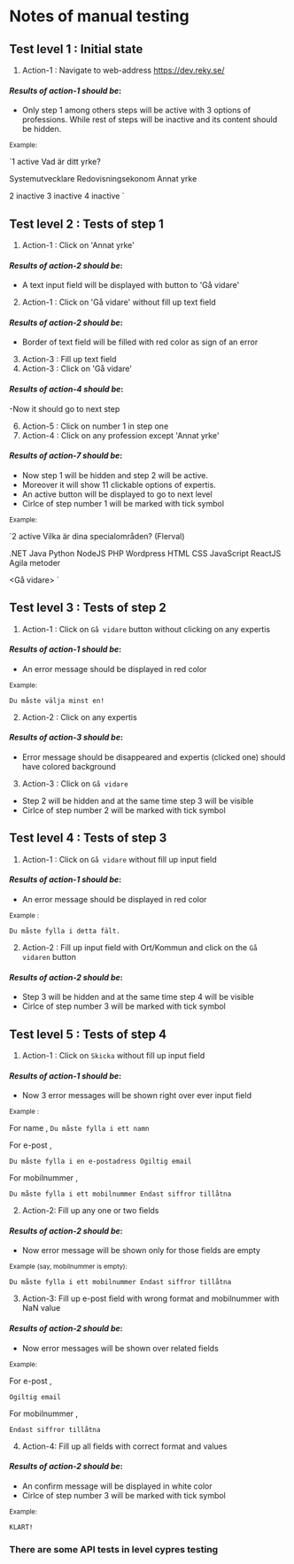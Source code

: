 # Notes of manual testing

## Test level 1 : Initial state

1. Action-1 : Navigate to web-address https://dev.reky.se/

#### _Results of action-1 should be_:

- Only step 1 among others steps will be active with 3 options of professions. While rest of steps will be inactive and its content should be hidden.

<sub>Example:</sub>

`1 active
Vad är ditt yrke?

Systemutvecklare Redovisningsekonom Annat yrke

2 inactive
3 inactive
4 inactive
` 
## Test level 2 : Tests of step 1

1. Action-1 : Click on 'Annat yrke'

#### _Results of action-2 should be_:

- A text input field will be displayed with button to 'Gå vidare'

2. Action-1 : Click on 'Gå vidare' without fill up text field

#### _Results of action-2 should be_:

- Border of text field will be filled with red color as sign of an error
3. Action-3 : Fill up text field
4. Action-3 : Click on 'Gå vidare' 

#### _Results of action-4 should be_:

-Now it should go to next step


<!-- Back to step one to test it in another way -->

6. Action-5 : Click on number 1 in step one
7. Action-4 : Click on any profession except 'Annat yrke'

#### _Results of action-7 should be_:

- Now step 1 will be hidden and step 2 will be active.
- Moreover it will show 11 clickable options of expertis.
- An active button will be displayed to go to next level
- Cirlce of step number 1 will be marked with tick symbol

<sub>Example:</sub>

`2 active
Vilka är dina specialområden? (Flerval)

.NET Java Python NodeJS PHP Wordpress HTML CSS JavaScript ReactJS Agila metoder

<Gå vidare>
`

## Test level 3 : Tests of step 2 

1. Action-1 : Click on `Gå vidare` button without clicking on any expertis

#### _Results of action-1 should be_:

- An error message should be displayed in red color

<sub>Example:</sub>

`Du måste välja minst en!`

2. Action-2 : Click on any expertis

#### _Results of action-3 should be_:

- Error message should be disappeared and expertis (clicked one) should have colored background

3. Action-3 : Click on `Gå vidare`

- Step 2 will be hidden and at the same time step 3 will be visible
- Cirlce of step number 2 will be marked with tick symbol



## Test level 4 : Tests of step 3

1. Action-1 : Click on `Gå vidare` without fill up input field

#### _Results of action-1 should be_:

- An error message should be displayed in red color

<sub>Example :</sub>

`Du måste fylla i detta fält.`

2. Action-2 : Fill up input field with Ort/Kommun and click on the `Gå vidaren` button

#### _Results of action-2 should be_:

- Step 3 will be hidden and at the same time step 4 will be visible
- Cirlce of step number 3 will be marked with tick symbol

## Test level 5 : Tests of step 4

1. Action-1 : Click on `Skicka` without fill up input field

#### _Results of action-1 should be_:

- Now 3 error messages will be shown right over ever input field

<sub>Example :</sub>

For name ,
`Du måste fylla i ett namn`

For e-post ,

`Du måste fylla i en e-postadress
Ogiltig email`

For mobilnummer ,

`Du måste fylla i ett mobilnummer
Endast siffror tillåtna`

2. Action-2: Fill up any one or two fields 

#### _Results of action-2 should be_:

- Now error message will be shown only for those fields are empty

<sub>Example (say, mobilnummer is empty):</sub>

`Du måste fylla i ett mobilnummer
Endast siffror tillåtna`

3. Action-3: Fill up e-post field with wrong format and mobilnummer with NaN value 

#### _Results of action-2 should be_:

- Now error messages will be shown over related fields

<sub>Example:</sub>

For e-post ,

`Ogiltig email`

For mobilnummer ,

`Endast siffror tillåtna`

4. Action-4: Fill up all fields with correct format and values 

#### _Results of action-2 should be_:

- An confirm message will be displayed in white color 
- Cirlce of step number 3 will be marked with tick symbol

<sub>Example:</sub>

`KLART!`


### There are some API tests in level cypres testing